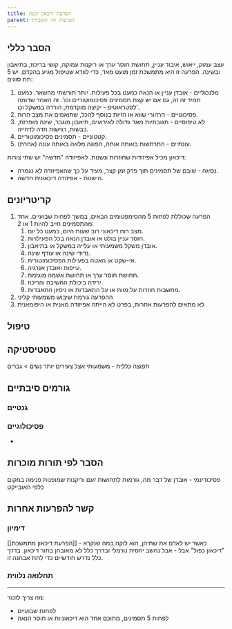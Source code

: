 ```yaml
---
title: הפרעת דיכאון קשה
parent: הפרעות חד קוטביות
---
```



## הסבר כללי 
עצב עמוק, ייאוש, איבוד עניין, תחושת חוסר ערך או ריקנות עמוקה, קושי בריכוז, בתיאבון ובשינה. הפרעה זו היא מתמשכת זמן מועט מאד, כדי לוודא שטיפול מגיע בהקדם.
יש 5 תת סוגים:

1. מלנכוליים - אובדן עניין או הנאה כמעט בכל פעילות. יותר תורשתי מהשאר. כמעט תמיד זה זה, גם אם יש קצת תסמינים פסיכומוטוריים וכו'. זה האחד שדומה לסטראוטיפ - יקיצה מוקדמת, הורדה במשקל וכו'.
2. פסיכוטיים - הרהורי שווא או הזיות בנוסף להכל, שתואמים את מצב הרוח.
3. לא טיפוסיים - תגובתיות מאד גדולה לאירועים, תיאבון מוגבר, שינה מופרזת, כבשות, רגישות חדה לדחייה.
4. קטטוניים - תסמינים פסיכומוטוריים.
5. עונתיים - התרחשות באותה אותה, הפוגה מלאה באותה עונה (אחרת).

דיכאון מכיל אפיזודות שחוזרות ונשנות. לאפיזודה "חדשה" יש שתי צורות:
- נסיגה - שובם של תסמינים תוך פרק זמן קצר, מעיד על כך שהאפיזודה לא נגמרה.
- הישנות - אפיזודה דיכאונית חדשה.
## קריטריונים
1. הפרעה שכוללת לפחות 5 מהסימפטומים הבאים, במשך לפחות שבועיים. אחד מהתסמינים חייב להיות 1 או 2:
	1. מצב רוח דיכאוני רוב שעות היום, כמעט כל יום.
	2. חוסר עניין בולט או אובדן הנאה בכל הפעילויות.
	3. אובדן משקל משמעותי או עלייה במשקל או בתיאבון.
	4. נדודי שינה או עודף שינה.
	5. אי-שקט או האטה בפעילות הפסיכומוטורית.
	6. עייפות ואובדן אנרגיה.
	7. תחושת חוסר ערך או תחושת אשמה מוגזמת.
	8. ירידה ביכולת החשיבה והריכוז.
	9. מחשבות חוזרות על מוות או על התאבדות או ניסיון התאבדות.
2. ההפרעה גורמת שיבוש משמעותי קליני
3. לא מתאים להפרעות אחרות, בפרט לא הייתה אפיזודה מאנית או היפומאנית
## טיפול

## סטטיסטיקה
תפוצה כללית - משמעותי אצל צעירים יותר
נשים > גברים
## גורמים סיבתיים
### גנטיים
### פסיכולוגיים
* 
## הסבר לפי תורות מוכרות
פסיכודינמי - אובדן של דבר מה, גורמות לתחושות זעם וריקנות שמופנות פנימה במקום כלפי האובייקט

## קשר להפרעות אחרות

### דימיון
[[הפרעת דיכאון מתמשכת]] - כאשר יש לאדם את שתיהן, הוא לוקה במה שנקרא "דיכאון כפול"
אבל - אבל נחשב יחסית נורמלי ובדרך כלל לא מאובחן בתור דיכאון. בדרך כלל נדרש חודשיים כדי לתת אבחנה זו.
### תחלואה נלווית




___
מה צריך לזכור:
- לפחות שבועיים
- לפחות 5 תסמינים, מתוכם אחד הוא דיכאוניות או חוסר הנאה



<script src="https://utteranc.es/client.js"
        repo="AdiShamir/AdiShamir.github.io"
        issue-term="pathname"
        label="comment"
        theme="github-dark"
        crossorigin="anonymous"
        async>
</script>
